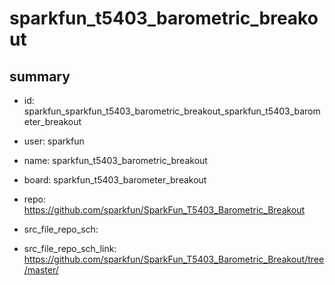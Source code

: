 # sparkfun_t5403_barometric_breakout
 
## summary 
* id: sparkfun_sparkfun_t5403_barometric_breakout_sparkfun_t5403_barometer_breakout
* user: sparkfun
* name: sparkfun_t5403_barometric_breakout
* board: sparkfun_t5403_barometer_breakout
* repo: https://github.com/sparkfun/SparkFun_T5403_Barometric_Breakout



* src_file_repo_sch: 
* src_file_repo_sch_link: https://github.com/sparkfun/SparkFun_T5403_Barometric_Breakout/tree/master/




